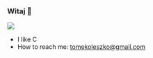 ### Witaj 🧐
![](https://github.com/TomaszOleszko/TomaszOleszko/blob/066ed405b723ad3018f9268d83a3fb7fc74c3d4f/symulacja.gif)
- I like C
- How to reach me: tomekoleszko@gmail.com
